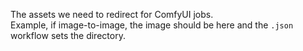 The assets we need to redirect for ComfyUI jobs.   
Example, if image-to-image, the image should be here and the `.json` workflow sets the directory.